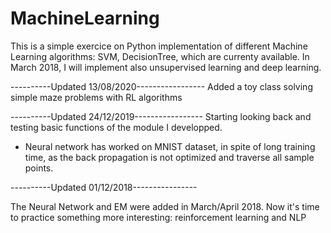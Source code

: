 # MachineLearning


This is a simple exercice on Python implementation of different Machine Learning algorithms: SVM, DecisionTree, 
which are currenty available. In March 2018, I will implement also unsupervised learning and deep learning.

----------Updated 13/08/2020-----------------
Added a toy class solving simple maze problems with RL algorithms

----------Updated 24/12/2019-----------------
Starting looking back and testing basic functions of the module I developped. 
- Neural network has worked on MNIST dataset, in spite of long training time, as the back propagation is not optimized and traverse all sample points. 

----------Updated 01/12/2018----------------

The Neural Network and EM were added in March/April 2018. Now it's time to practice something more interesting: reinforcement learning and NLP

